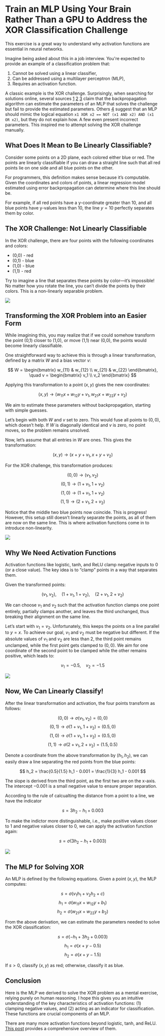 # Train an MLP Using Your Brain Rather Than a GPU to Address the XOR Classification Challenge

This exercise is a great way to understand why activation functions are essential in neural networks.

Imagine being asked about this in a job interview. You're expected to provide an example of a classification problem that:

1. Cannot be solved using a linear classifier,
2. Can be addressed using a multilayer perceptron (MLP),
3. Requires an activation function.

A classic example is the XOR challenge. Surprisingly, when searching for solutions online, several sources [1](https://dev.to/jbahire/demystifying-the-xor-problem-1blk) [2](https://priyansh-kedia.medium.com/solving-the-xor-problem-using-mlp-83e35a22c96f) [3](https://dataqoil.com/2022/06/24/multilayer-percepron-using-xor-function-from/) claim that the backpropagation algorithm can estimate the parameters of an MLP that solves the challenge but fail to provide the estimated parameters. Others [4](https://stackoverflow.com/questions/37734655/neural-network-solving-xor) suggest that an MLP should mimic the logical equation `x1 XOR x2 == NOT (x1 AND x2) AND (x1 OR x2)`, but they do not explain how. A few even present incorrect parameters. This inspired me to attempt solving the XOR challenge manually.

## What Does It Mean to Be Linearly Classifiable?

Consider some points on a 2D plane, each colored either blue or red. The points are linearly classifiable if you can draw a straight line such that all red points lie on one side and all blue points on the other.

For programmers, this definition makes sense because it’s computable. Given the coordinates and colors of points, a linear regression model estimated using error backpropagation can determine where this line should be.

For example, if all red points have a y-coordinate greater than 10, and all blue points have y-values less than 10, the line $y = 10$ perfectly separates them by color.

## The XOR Challenge: Not Linearly Classifiable

In the XOR challenge, there are four points with the following coordinates and colors:

- (0,0) - red
- (0,1) - blue
- (1,0) - blue
- (1,1) - red

Try to imagine a line that separates these points by color—it’s impossible! No matter how you rotate the line, you can’t divide the points by their colors. This is a non-linearly separable problem.

<img src="xor/figures/1.svg" />

## Transforming the XOR Problem into an Easier Form

While imagining this, you may realize that if we could somehow transform the point (0,1) closer to (1,0), or move (1,1) near (0,0), the points would become linearly classifiable.

One straightforward way to achieve this is through a linear transformation, defined by a matrix $W$ and a bias vector $v$:

$$
W = \begin{bmatrix} w_{11} & w_{12} \\ w_{21} & w_{22} \end{bmatrix}, \quad v = \begin{bmatrix} v_1 \\ v_2 \end{bmatrix}
$$

Applying this transformation to a point $(x, y)$ gives the new coordinates:

$$
(x, y) \rightarrow (w_{11}x + w_{12}y + v_1, w_{21}x + w_{22}y + v_2)
$$

We aim to estimate these parameters without backpropagation, starting with simple guesses.

Let’s begin with both $W$ and $v$ set to zero. This would fuse all points to $(0,0)$, which doesn’t help. If $W$ is diagonally identical and $v$ is zero, no point moves, so the problem remains unsolved.

Now, let’s assume that all entries in $W$ are ones. This gives the transformation:

$$
(x, y) \rightarrow (x + y + v_1, x + y + v_2)
$$

For the XOR challenge, this transformation produces:

$$
(0,0) \rightarrow (v_1, v_2)
$$
$$
(0,1) \rightarrow (1 + v_1, 1 + v_2)
$$
$$
(1,0) \rightarrow (1 + v_1, 1 + v_2)
$$
$$
(1,1) \rightarrow (2 + v_1, 2 + v_2)
$$

Notice that the middle two blue points now coincide. This is progress! However, this setup still doesn’t linearly separate the points, as all of them are now on the same line. This is where activation functions come in to introduce non-linearity.

<img src="xor/figures/2.svg" />

## Why We Need Activation Functions

Activation functions like logistic, tanh, and ReLU clamp negative inputs to 0 (or a close value). The key idea is to “clamp” points in a way that separates them.

Given the transformed points:

$$
(v_1, v_2), \quad (1 + v_1, 1 + v_2), \quad (2 + v_1, 2 + v_2)
$$

We can choose $v_1$ and $v_2$ such that the activation function clamps one point entirely, partially clamps another, and leaves the third unchanged, thus breaking their alignment on the same line.

Let’s start with $v_1 = v_2$. Unfortunately, this keeps the points on a line parallel to $y = x$. To achieve our goal, $v_1$ and $v_2$ must be negative but different. If the absolute values of $v_1$ and $v_2$ are less than 2, the third point remains unclamped, while the first point gets clamped to $(0,0)$. We aim for one coordinate of the second point to be clamped while the other remains positive, which leads to:

$$
v_1 = -0.5, \quad v_2 = -1.5
$$

<img src="xor/figures/3.svg" />

## Now, We Can Linearly Classify!

After the linear transformation and activation, the four points transform as follows:

$$
(0,0) \rightarrow \sigma(v_1, v_2) = (0,0)
$$
$$
(0,1) \rightarrow \sigma(1 + v_1, 1 + v_2) = (0.5, 0)
$$
$$
(1,0) \rightarrow \sigma(1 + v_1, 1 + v_2) = (0.5, 0)
$$
$$
(1,1) \rightarrow \sigma(2 + v_1, 2 + v_2) = (1.5, 0.5)
$$

Denote a coordinate from the above transformation by $(h_1, h_2)$, we can easily draw a line separating the red points from the blue points:

$$
h_2 = \frac{0.5}{1.5} h_1 - 0.001 = \frac{1}{3} h_1 - 0.001
$$

The slope is derived from the third point, as the first two are on the x-axis. The intercept $-0.001$ is a small negative value to ensure proper separation.

According to the rule of calcualting the distance from a point to a line, we have the indicator

$$ s = 3 h_2 - h_1 + 0.003 $$

To make the indictor more distinguishable, i.e., make positive values closer to 1 and negative values closer to 0, we can apply the activation function again:

$$ s = \sigma(3 h_2 - h_1 + 0.003) $$

<img src="xor/figures/4.svg" />

## The MLP for Solving XOR

An MLP is defined by the following equations. Given a point $(x, y)$, the MLP computes:

$$
s = \sigma(v_1 h_1 + v_2 h_2 + c)
$$
$$
h_1 = \sigma(w_{11}x + w_{12}y + b_1)
$$
$$
h_2 = \sigma(w_{21}x + w_{22}y + b_2)
$$

From the above derivation, we can estimate the parameters needed to solve the XOR classification:

$$
s = \sigma(- h_1 + 3 h_2 + 0.003)
$$
$$
h_1 = \sigma(x + y - 0.5)
$$
$$
h_2 = \sigma(x + y - 1.5)
$$

If $s > 0$, classify $(x, y)$ as red; otherwise, classify it as blue.

## Conclusion

Here is the MLP we derived to solve the XOR problem as a mental exercise, relying purely on human reasoning. I hope this gives you an intuitive understanding of the key characteristics of activation functions: (1) clamping negative values, and (2) acting as an indicator for classification. These functions are crucial components of an MLP.

There are many more activation functions beyond logistic, tanh, and ReLU. [This post](https://dublog.net/blog/all-the-activations/) provides a comprehensive overview of them.
